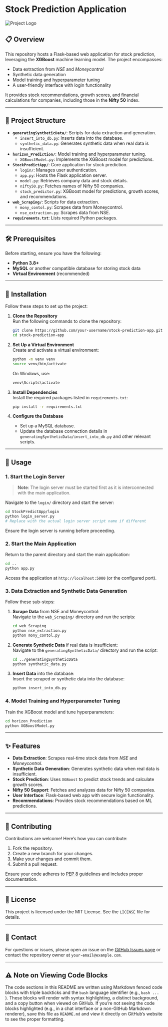 # Stock Prediction Application

![Project Logo](path/to/logo.png)

## 📋 Overview
This repository hosts a Flask-based web application for stock prediction, leveraging the **XGBoost** machine learning model. The project encompasses:

- Data extraction from *NSE* and *Moneycontrol*
- Synthetic data generation
- Model training and hyperparameter tuning
- A user-friendly interface with login functionality

It provides stock recommendations, growth scores, and financial calculations for companies, including those in the **Nifty 50** index.

---

## 📂 Project Structure
- **`generatingSyntheticData/`**: Scripts for data extraction and generation.  
  - `insert_into_db.py`: Inserts data into the database.  
  - `synthetic_data.py`: Generates synthetic data when real data is insufficient.  
- **`horizon_Prediction/`**: Model training and hyperparameter tuning.  
  - `XGBoostModel.py`: Implements the XGBoost model for predictions.  
- **`StockPredictApp/`**: Core application for stock prediction.  
  - `login/`: Manages user authentication.  
  - `app.py`: Hosts the Flask application server.  
  - `model.py`: Retrieves company data and stock details.  
  - `nifty50.py`: Fetches names of Nifty 50 companies.  
  - `stock_predictor.py`: XGBoost model for predictions, growth scores, and recommendations.  
- **`web_Scraping/`**: Scripts for data extraction.  
  - `mony_contol.py`: Scrapes data from Moneycontrol.  
  - `nse_extraction.py`: Scrapes data from NSE.  
- **`requirements.txt`**: Lists required Python packages.  

---

## 🛠️ Prerequisites
Before starting, ensure you have the following:

- **Python 3.8+**  
- **MySQL** or another compatible database for storing stock data  
- **Virtual Environment** (recommended)  

---

## 🚀 Installation

Follow these steps to set up the project:

1. **Clone the Repository**  
   Run the following commands to clone the repository:

   ```bash
   git clone https://github.com/your-username/stock-prediction-app.git
   cd stock-prediction-app
   ```

2. **Set Up a Virtual Environment**  
   Create and activate a virtual environment:

   ```bash
   python -m venv venv
   source venv/bin/activate
   ```

   On Windows, use:

   ```bash
   venv\Scripts\activate
   ```

3. **Install Dependencies**  
   Install the required packages listed in `requirements.txt`:

   ```bash
   pip install -r requirements.txt
   ```

4. **Configure the Database**  
   - Set up a MySQL database.  
   - Update the database connection details in `generatingSyntheticData/insert_into_db.py` and other relevant scripts.  

---

## 📖 Usage

### 1. Start the Login Server
> **Note**: The login server must be started first as it is interconnected with the main application.

Navigate to the `login/` directory and start the server:

```bash
cd StockPredictApp/login
python login_server.py
# Replace with the actual login server script name if different
```

Ensure the login server is running before proceeding.

### 2. Start the Main Application
Return to the parent directory and start the main application:

```bash
cd ..
python app.py
```

Access the application at `http://localhost:5000` (or the configured port).

### 3. Data Extraction and Synthetic Data Generation
Follow these sub-steps:

1. **Scrape Data** from NSE and Moneycontrol:  
   Navigate to the `web_Scraping/` directory and run the scripts:

   ```bash
   cd web_Scraping
   python nse_extraction.py
   python mony_contol.py
   ```

2. **Generate Synthetic Data** if real data is insufficient:  
   Navigate to the `generatingSyntheticData/` directory and run the script:

   ```bash
   cd ../generatingSyntheticData
   python synthetic_data.py
   ```

3. **Insert Data** into the database:  
   Insert the scraped or synthetic data into the database:

   ```bash
   python insert_into_db.py
   ```

### 4. Model Training and Hyperparameter Tuning
Train the XGBoost model and tune hyperparameters:

```bash
cd horizon_Prediction
python XGBoostModel.py
```

---

## ✨ Features
- **Data Extraction**: Scrapes real-time stock data from *NSE* and *Moneycontrol*.  
- **Synthetic Data Generation**: Generates synthetic data when real data is insufficient.  
- **Stock Prediction**: Uses `XGBoost` to predict stock trends and calculate growth scores.  
- **Nifty 50 Support**: Fetches and analyzes data for Nifty 50 companies.  
- **User Interface**: Flask-based web app with secure login functionality.  
- **Recommendations**: Provides stock recommendations based on ML predictions.  

---

## 🤝 Contributing
Contributions are welcome! Here’s how you can contribute:

1. Fork the repository.
2. Create a new branch for your changes.
3. Make your changes and commit them.
4. Submit a pull request.

Ensure your code adheres to [PEP 8](https://www.python.org/dev/peps/pep-0008/) guidelines and includes proper documentation.

---

## 📜 License
This project is licensed under the MIT License. See the `LICENSE` file for details.

---

## 📧 Contact
For questions or issues, please open an issue on the [GitHub Issues page](https://github.com/your-username/stock-prediction-app/issues) or contact the repository owner at `your-email@example.com`.

---

## ⚠️ Note on Viewing Code Blocks
The code sections in this README are written using Markdown fenced code blocks with triple backticks and the `bash` language identifier (e.g., ```bash ... ```). These blocks will render with syntax highlighting, a distinct background, and a copy button when viewed on GitHub. If you’re not seeing the code blocks highlighted (e.g., in a chat interface or a non-GitHub Markdown renderer), save this file as `README.md` and view it directly on GitHub’s website to see the proper formatting.